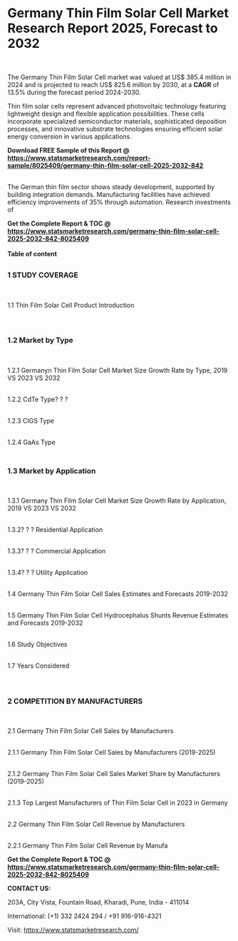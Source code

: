 <h1>Germany Thin Film Solar Cell Market Research Report 2025, Forecast to 2032</h1><br/><p>The Germany Thin Film Solar Cell market was valued at US$ 385.4 million in 2024 and is projected to reach US$ 825.6 million by 2030, at a <strong>CAGR</strong> of 13.5% during the forecast period 2024-2030.</p><p>
 
 Thin film solar cells represent advanced photovoltaic technology featuring lightweight design and flexible application possibilities. These cells incorporate specialized semiconductor materials, sophisticated deposition processes, and innovative substrate technologies ensuring efficient solar energy conversion in various applications.</p><div><b>Download FREE Sample of this Report @ <a href="https://www.statsmarketresearch.com/download-free-sample/8025409/germany-thin-film-solar-cell-2025-2032-842">https://www.statsmarketresearch.com/report-sample/8025409/germany-thin-film-solar-cell-2025-2032-842</a></b></div><br><p>
 
 The German thin film sector shows steady development, supported by building integration demands. Manufacturing facilities have achieved efficiency improvements of 35% through automation. Research investments of</p><div><b>Get the Complete Report & TOC @ <a href="https://www.statsmarketresearch.com/germany-thin-film-solar-cell-2025-2032-842-8025409">https://www.statsmarketresearch.com/germany-thin-film-solar-cell-2025-2032-842-8025409</a></b></div><br><b>Table of content</b><p><h2><span style="font-size:16px"><strong>1 STUDY COVERAGE</strong></span></h2><br />
 
 <p>1.1 Thin Film Solar Cell Product Introduction</p><br />
 
 <h2><span style="font-size:16px"><strong>1.2 Market by Type</strong></span></h2><br />
 
 <p>1.2.1 Germanyn Thin Film Solar Cell Market Size Growth Rate by Type, 2019 VS 2023 VS 2032<br /><br />
 
 1.2.2 CdTe Type? ? ? <br /><br />
 
 1.2.3 CIGS Type<br /><br />
 
 1.2.4 GaAs Type<br /><br />
 
 <h2><span style="font-size:16px"><strong>1.3 Market by Application</strong></span></h2><br />
 
 <p>1.3.1 Germany Thin Film Solar Cell Market Size Growth Rate by Application, 2019 VS 2023 VS 2032<br /><br />
 
 1.3.2? ? ? Residential Application<br /><br />
 
 1.3.3? ? ? Commercial Application<br /><br />
 
 1.3.4? ? ? Utility Application<br /><br />
 
 1.4 Germany Thin Film Solar Cell Sales Estimates and Forecasts 2019-2032<br /><br />
 
 1.5 Germany Thin Film Solar Cell Hydrocephalus Shunts Revenue Estimates and Forecasts 2019-2032<br /><br />
 
 1.6 Study Objectives<br /><br />
 
 1.7 Years Considered</p><br />
 
 <h2><span style="font-size:16px"><strong>2 COMPETITION BY MANUFACTURERS</strong></span></h2><br />
 
 <p>2.1 Germany Thin Film Solar Cell Sales by Manufacturers<br /><br />
 
 2.1.1 Germany Thin Film Solar Cell Sales by Manufacturers (2019-2025)<br /><br />
 
 2.1.2 Germany Thin Film Solar Cell Sales Market Share by Manufacturers (2019-2025)<br /><br />
 
 2.1.3 Top Largest Manufacturers of Thin Film Solar Cell in 2023 in Germany<br /><br />
 
 2.2 Germany Thin Film Solar Cell Revenue by Manufacturers<br /><br />
 
 2.2.1 Germany Thin Film Solar Cell Revenue by Manufa<br><div><b>Get the Complete Report & TOC @ <a href="https://www.statsmarketresearch.com/germany-thin-film-solar-cell-2025-2032-842-8025409">https://www.statsmarketresearch.com/germany-thin-film-solar-cell-2025-2032-842-8025409</a></b></div></p>
 
 <b>CONTACT US:</b><br>
 
 203A, City Vista, Fountain Road, Kharadi, Pune, India - 411014 <br>
 
 International: (+1) 332 2424 294 / +91 916-916-4321<br>
 
 Visit: <a href="https://www.statsmarketresearch.com/">https://www.statsmarketresearch.com/</a>
 
 <br>